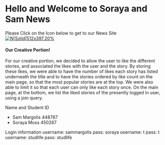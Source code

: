 # Hello and Welcome to Soraya and Sam News


Please Click on the Icon below to get to our News Site
[![N|Solid|512x397,20%](https://png.icons8.com/metro/1600/news.png)](http://ec2-18-216-55-95.us-east-2.compute.amazonaws.com/~sammargolis/main.php)

#### Our Creative Portion!
For our creative portion, we decided to allow the user to like the different stories, and associated the likes with the user and the story. By storing these likes, we were able to have the number of likes each story has listed underneath the title and to have the stories ordered by like count on the main page, so that the most popular stories are at the top. We were also able to limit it so that each user can only like each story once. On the main page, at the bottom, we list the liked stories of the presently logged in user, using a join query.


Name and Student ID
  - Sam Margolis 448767
  - Soraya Moss 450267

 Login information
 username: sammargolis pass: soraya
 username: t pass: t
 username: studlife pass: studlife
